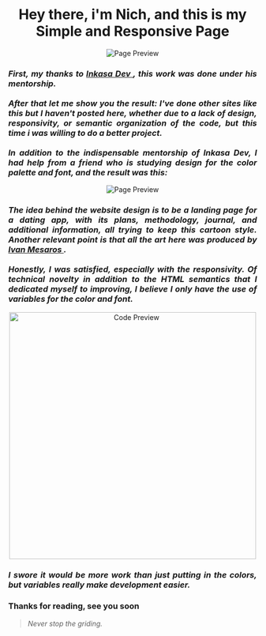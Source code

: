 <h1 align="center"> Hey there, i'm Nich, and this is my Simple and Responsive Page</h1>
 
<p align="center">
  <img src="https://github.com/italicnich/bootstrap-template-1/blob/main/readmeimg/img-gif.gif" alt="Page Preview">
</p>
  
<h3 align="justify"> <i>First, my thanks to <a href="https://github.com/inkasadev"> Inkasa Dev </a>, this work was done under his mentorship. <br><br>
After that let me show you the result: I've done other sites like this but I haven't posted here, whether due to a lack of design, responsivity, or semantic organization of the code, but this time i was willing to do a better project. <br><br> In addition to the indispensable mentorship of Inkasa Dev, I had help from a friend who is studying design for the color palette and font, and the result was this: </i> </h3>

<p align="center">
  <img src="https://github.com/italicnich/bootstrap-template-1/blob/main/readmeimg/animation-gif.gif" alt="Page Preview">
</p>

<h3 align="justify"> <i>The idea behind the website design is to be a landing page for a dating app, with its plans, methodology, journal, and additional information, all trying to keep this cartoon style. Another relevant point is that all the art here was produced by <a href="https://blush.design/artists/ICyBIwuhfmhgrHL2IlWr/ivan-mesaros"> Ivan Mesaros </a>. <br><br>Honestly, I was satisfied, especially with the responsivity. Of technical novelty in addition to the HTML semantics that I dedicated myself to improving, I believe I only have the use of variables for the color and font.</i> </h3>

<p align="center">
  <img src="https://github.com/italicnich/simple-site/blob/main/readmeimg/var.png" alt="Code Preview" width="500">
</p>

<h3 align="justify"> <i>I swore it would be more work than just putting in the colors, but variables really make development easier.</i> </h3>
 
<h3 align="justify">
Thanks for reading, see you soon
</h3>

> *Never stop the griding.*
